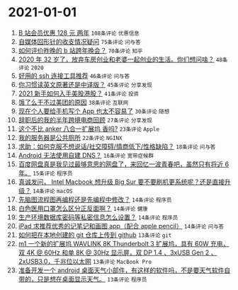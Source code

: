 # 2021-01-01

1. [B 站会员优惠 128 元 两年](https://www.v2ex.com/t/740917) `108条评论` `优惠信息`
1. [自媒体回形针的收支情况疑问](https://www.v2ex.com/t/740876) `75条评论` `问与答`
1. [如何评价昨晚的 b 站跨年晚会？](https://www.v2ex.com/t/740821) `70条评论` `知乎`
1. [2020 年 32 岁了，放弃车房创业和老婆一起创业的生活。你们想问啥？](https://www.v2ex.com/t/740842) `48条评论` `2020`
1. [好用的 ssh 连接工具推荐](https://www.v2ex.com/t/740849) `46条评论` `问与答`
1. [你习惯读英文原著还是中译版？](https://www.v2ex.com/t/740885) `45条评论` `分享发现`
1. [2021 新手如何入手美股港股？](https://www.v2ex.com/t/740820) `41条评论` `投资`
1. [饿了么干不过美团的原因](https://www.v2ex.com/t/740893) `38条评论` `互联网`
1. [现在个人要给手机写个 App 也太不容易了](https://www.v2ex.com/t/740832) `30条评论` `随想`
1. [辞职后的我的半年跨境电商回顾](https://www.v2ex.com/t/740890) `27条评论` `分享发现`
1. [这个不比 anker 八合一扩展坞 香吗?](https://www.v2ex.com/t/740865) `23条评论` `Apple`
1. [我的服务器是公共厕所](https://www.v2ex.com/t/740924) `22条评论` `NGINX`
1. [求助：如何克服不想说话/社交障碍/情商低下/性格缺陷？](https://www.v2ex.com/t/740887) `18条评论` `问与答`
1. [Android 无法使用自建 DNS？](https://www.v2ex.com/t/740848) `16条评论` `宽带症候群`
1. [百度网盘真是我见过最够意思的网盘了，来回忆一波青春吧，虽然只有将近 6 年。](https://www.v2ex.com/t/740930) `15条评论` `程序员`
1. [真诚发问， Intel Macbook 想升级 Big Sur 要不要刷机更系统呢？还是直接升级？](https://www.v2ex.com/t/740871) `14条评论` `macOS`
1. [先脑图流程图再编程还是先编程中修改？](https://www.v2ex.com/t/740867) `14条评论` `程序员`
1. [白色医用口罩怎么区分正反面啊？](https://www.v2ex.com/t/740857) `14条评论` `健康`
1. [生产环境数据库密码等私密信息怎么设置？](https://www.v2ex.com/t/740834) `14条评论` `程序员`
1. [iPad 求推荐优秀的记笔记和画图 app（配合 apple pencil）](https://www.v2ex.com/t/740822) `14条评论` `问与答`
1. [如何把在本地创建的 git 仓库上传到 github](https://www.v2ex.com/t/740922) `13条评论` `git`
1. [m1 一个新的扩展坞 WAVLINK 8K Thunderbolt 3 扩展坞，具有 60W 充电，双 4K @ 60Hz 和单 8K @ 30Hz 显示屏，双 DP 1.4 、3xUSB Gen 2 、2xUSB3.0，千兆位以太网](https://www.v2ex.com/t/740860) `13条评论` `MacBook Pro`
1. [准备开发一个 android 桌面天气小部件，有这样的软件吗，不是要天气软件自带的，只是想在桌面显示天气。](https://www.v2ex.com/t/740852) `13条评论` `程序员`
